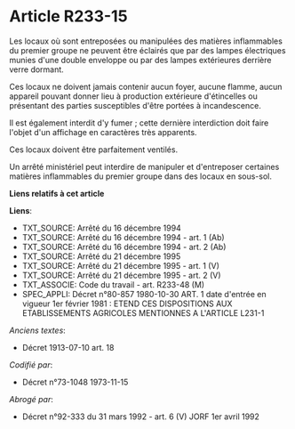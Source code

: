 # Article R233-15

Les locaux où sont entreposées ou manipulées des matières inflammables du premier groupe ne peuvent être éclairés que par des
lampes électriques munies d'une double enveloppe ou par des lampes extérieures derrière verre dormant.

Ces locaux ne doivent jamais contenir aucun foyer, aucune flamme, aucun appareil pouvant donner lieu à production extérieure
d'étincelles ou présentant des parties susceptibles d'être portées à incandescence.

Il est également interdit d'y fumer ; cette dernière interdiction doit faire l'objet d'un affichage en caractères très
apparents.

Ces locaux doivent être parfaitement ventilés.

Un arrêté ministériel peut interdire de manipuler et d'entreposer certaines matières inflammables du premier groupe dans des
locaux en sous-sol.

**Liens relatifs à cet article**

**Liens**:

  - TXT_SOURCE: Arrêté du 16 décembre 1994
  - TXT_SOURCE: Arrêté du 16 décembre 1994 - art. 1 (Ab)
  - TXT_SOURCE: Arrêté du 16 décembre 1994 - art. 2 (Ab)
  - TXT_SOURCE: Arrêté du 21 décembre 1995
  - TXT_SOURCE: Arrêté du 21 décembre 1995 - art. 1 (V)
  - TXT_SOURCE: Arrêté du 21 décembre 1995 - art. 2 (V)
  - TXT_ASSOCIE: Code du travail - art. R233-48 (M)
  - SPEC_APPLI: Décret n°80-857 1980-10-30 ART. 1 date d'entrée en vigueur 1er février 1981 : ETEND CES DISPOSITIONS AUX ETABLISSEMENTS AGRICOLES MENTIONNES A L'ARTICLE L231-1

_Anciens textes_:

  - Décret  1913-07-10 art. 18

_Codifié par_:

  - Décret n°73-1048 1973-11-15

_Abrogé par_:

  - Décret n°92-333 du 31 mars 1992 - art. 6 (V) JORF 1er avril 1992

